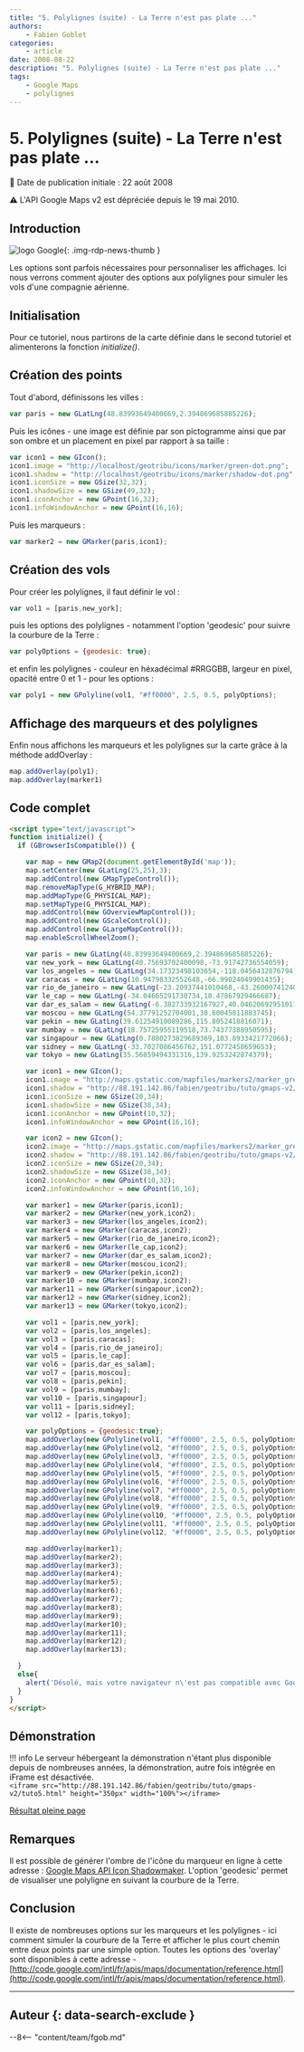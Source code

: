 ```yaml
---
title: "5. Polylignes (suite) - La Terre n'est pas plate ..."
authors:
    - Fabien Goblet
categories:
    - article
date: 2008-08-22
description: "5. Polylignes (suite) - La Terre n'est pas plate ..."
tags:
    - Google Maps
    - polylignes
---
```


# 5. Polylignes (suite) - La Terre n'est pas plate ...

:calendar: Date de publication initiale : 22 août 2008

:warning: L'API Google Maps v2 est dépréciée depuis le 19 mai 2010.

## Introduction

![logo Google](https://cdn.geotribu.fr/img/logos-icones/entreprises_association/google/google.webp "logo Google"){: .img-rdp-news-thumb }

Les options sont parfois nécessaires pour personnaliser les affichages. Ici nous verrons comment ajouter des options aux polylignes pour simuler les vols d'une compagnie aérienne.

## Initialisation

Pour ce tutoriel, nous partirons de la carte définie dans le second tutoriel et alimenterons la fonction *initialize()*.

## Création des points

Tout d'abord, définissons les villes :

```javascript
var paris = new GLatLng(48.83993649400669,2.394869685885226);
```

Puis les icônes - une image est définie par son pictogramme ainsi que par son ombre et un placement en pixel par rapport à sa taille :
```javascript
var icon1 = new GIcon();
icon1.image = "http://localhost/geotribu/icons/marker/green-dot.png";
icon1.shadow = "http://localhost/geotribu/icons/marker/shadow-dot.png";
icon1.iconSize = new GSize(32,32);
icon1.shadowSize = new GSize(49,32);
icon1.iconAnchor = new GPoint(16,32);
icon1.infoWindowAnchor = new GPoint(16,16);
```

Puis les marqueurs :

```javascript
var marker2 = new GMarker(paris,icon1);
```

## Création des vols

Pour créer les polylignes, il faut définir le vol :

```javascript
var vol1 = [paris,new_york];
```

puis les options des polylignes - notamment l'option 'geodesic' pour suivre la courbure de la Terre :

```javascript
var polyOptions = {geodesic: true};
```

et enfin les polylignes - couleur en héxadécimal #RRGGBB, largeur en pixel, opacité entre 0 et 1 - pour les options :

```javascript
var poly1 = new GPolyline(vol1, "#ff0000", 2.5, 0.5, polyOptions);
```

## Affichage des marqueurs et des polylignes

Enfin nous affichons les marqueurs et les polylignes sur la carte grâce à la méthode addOverlay :

```javascript
map.addOverlay(poly1);
map.addOverlay(marker1)
```

## Code complet

```html
<script type="text/javascript">
function initialize() {
  if (GBrowserIsCompatible()) {

    var map = new GMap2(document.getElementById('map'));
    map.setCenter(new GLatLng(25,25),3);
    map.addControl(new GMapTypeControl());
    map.removeMapType(G_HYBRID_MAP);
    map.addMapType(G_PHYSICAL_MAP);
    map.setMapType(G_PHYSICAL_MAP);
    map.addControl(new GOverviewMapControl());
    map.addControl(new GScaleControl());
    map.addControl(new GLargeMapControl());
    map.enableScrollWheelZoom();

    var paris = new GLatLng(48.83993649400669,2.394869685885226);
    var new_york = new GLatLng(40.75693702400098,-73.91742736554059);
    var los_angeles = new GLatLng(34.17323498103654,-118.0456432876794);
    var caracas = new GLatLng(10.94798332552648,-66.99024049901435);
    var rio_de_janeiro = new GLatLng(-23.20937441010468,-43.26000741240553);
    var le_cap = new GLatLng(-34.04665291730734,18.47867929466687);
    var dar_es_salam = new GLatLng(-6.382733932167927,40.04620692951011);
    var moscou = new GLatLng(54.37791252704001,38.60045811883745);
    var pekin = new GLatLng(39.61254910089286,115.8052418816071);
    var mumbay = new GLatLng(18.75725955119518,73.74377388950595);
    var singapour = new GLatLng(0.7880273829689369,103.8933421772066);
    var sidney = new GLatLng(-33.7027086456762,151.0772458659653);
    var tokyo = new GLatLng(35.56859494331316,139.9253242874379);

    var icon1 = new GIcon();
    icon1.image = "http://maps.gstatic.com/mapfiles/markers2/marker_greenA.png";
    icon1.shadow = "http://88.191.142.86/fabien/geotribu/tuto/gmaps-v2/shadow-dot.png";
    icon1.iconSize = new GSize(20,34);
    icon1.shadowSize = new GSize(38,34);
    icon1.iconAnchor = new GPoint(10,32);
    icon1.infoWindowAnchor = new GPoint(16,16);

    var icon2 = new GIcon();
    icon2.image = "http://maps.gstatic.com/mapfiles/markers2/marker_greenB.png";
    icon2.shadow = "http://88.191.142.86/fabien/geotribu/tuto/gmaps-v2/shadow-dot.png";
    icon2.iconSize = new GSize(20,34);
    icon2.shadowSize = new GSize(38,34);
    icon2.iconAnchor = new GPoint(10,32);
    icon2.infoWindowAnchor = new GPoint(16,16);

    var marker1 = new GMarker(paris,icon1);
    var marker2 = new GMarker(new_york,icon2);
    var marker3 = new GMarker(los_angeles,icon2);
    var marker4 = new GMarker(caracas,icon2);
    var marker5 = new GMarker(rio_de_janeiro,icon2);
    var marker6 = new GMarker(le_cap,icon2);
    var marker7 = new GMarker(dar_es_salam,icon2);
    var marker8 = new GMarker(moscou,icon2);
    var marker9 = new GMarker(pekin,icon2);
    var marker10 = new GMarker(mumbay,icon2);
    var marker11 = new GMarker(singapour,icon2);
    var marker12 = new GMarker(sidney,icon2);
    var marker13 = new GMarker(tokyo,icon2);

    var vol1 = [paris,new_york];
    var vol2 = [paris,los_angeles];
    var vol3 = [paris,caracas];
    var vol4 = [paris,rio_de_janeiro];
    var vol5 = [paris,le_cap];
    var vol6 = [paris,dar_es_salam];
    var vol7 = [paris,moscou];
    var vol8 = [paris,pekin];
    var vol9 = [paris,mumbay];
    var vol10 = [paris,singapour];
    var vol11 = [paris,sidney];
    var vol12 = [paris,tokyo];

    var polyOptions = {geodesic:true};
    map.addOverlay(new GPolyline(vol1, "#ff0000", 2.5, 0.5, polyOptions));
    map.addOverlay(new GPolyline(vol2, "#ff0000", 2.5, 0.5, polyOptions));
    map.addOverlay(new GPolyline(vol3, "#ff0000", 2.5, 0.5, polyOptions));
    map.addOverlay(new GPolyline(vol4, "#ff0000", 2.5, 0.5, polyOptions));
    map.addOverlay(new GPolyline(vol5, "#ff0000", 2.5, 0.5, polyOptions));
    map.addOverlay(new GPolyline(vol6, "#ff0000", 2.5, 0.5, polyOptions));
    map.addOverlay(new GPolyline(vol7, "#ff0000", 2.5, 0.5, polyOptions));
    map.addOverlay(new GPolyline(vol8, "#ff0000", 2.5, 0.5, polyOptions));
    map.addOverlay(new GPolyline(vol9, "#ff0000", 2.5, 0.5, polyOptions));
    map.addOverlay(new GPolyline(vol10, "#ff0000", 2.5, 0.5, polyOptions));
    map.addOverlay(new GPolyline(vol11, "#ff0000", 2.5, 0.5, polyOptions));
    map.addOverlay(new GPolyline(vol12, "#ff0000", 2.5, 0.5, polyOptions));

    map.addOverlay(marker1);
    map.addOverlay(marker2);
    map.addOverlay(marker3);
    map.addOverlay(marker4);
    map.addOverlay(marker5);
    map.addOverlay(marker6);
    map.addOverlay(marker7);
    map.addOverlay(marker8);
    map.addOverlay(marker9);
    map.addOverlay(marker10);
    map.addOverlay(marker11);
    map.addOverlay(marker12);
    map.addOverlay(marker13);

  }
  else{
    alert('Désolé, mais votre navigateur n\'est pas compatible avec Google Maps');
  }
}
</script>
```

## Démonstration

!!! info
    Le serveur hébergeant la démonstration n'étant plus disponible depuis de nombreuses années, la démonstration, autre fois intégrée en iFrame est désactivée.  
    `<iframe src="http://88.191.142.86/fabien/geotribu/tuto/gmaps-v2/tuto5.html" height="350px" width="100%"></iframe>`

[Résultat pleine page](http://88.191.142.86/fabien/geotribu/tuto/gmaps-v2/tuto5.html)

## Remarques

Il est possible de générer l'ombre de l'icône du marqueur en ligne à cette adresse : [Google Maps API Icon Shadowmaker](https://web.archive.org/web/20140626090845/http://www.cycloloco.com/shadowmaker/). L'option 'geodesic' permet de visualiser une polyligne en suivant la courbure de la Terre.

## Conclusion

Il existe de nombreuses options sur les marqueurs et les polylignes - ici comment simuler la courbure de la Terre et afficher le plus court chemin entre deux points par une simple option. Toutes les options des 'overlay' sont disponibles à cette adresse - [http://code.google.com/intl/fr/apis/maps/documentation/reference.html](http://code.google.com/intl/fr/apis/maps/documentation/reference.html).

----

## Auteur {: data-search-exclude }

--8<-- "content/team/fgob.md"
